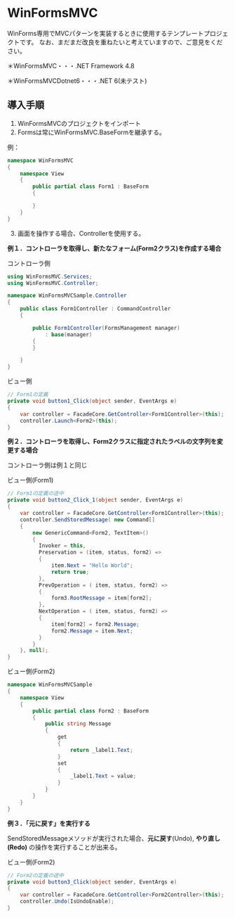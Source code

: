 # WinFormsMVC

WinForms専用でMVCパターンを実装するときに使用するテンプレートプロジェクトです。
なお、まだまだ改良を重ねたいと考えていますので、ご意見をください。

＊WinFormsMVC・・・.NET Framework 4.8

＊WinFormsMVCDotnet6・・・.NET 6(未テスト)

## 導入手順

1. WinFormsMVCのプロジェクトをインポート
2. Formsは常にWinFormsMVC.BaseFormを継承する。

例：

```C#:Form1.cs
namespace WinFormsMVC
{
    namespace View
    {
        public partial class Form1 : BaseForm
        {

        }
    }
}
```

3. 画面を操作する場合、Controllerを使用する。

**例１．コントローラを取得し、新たなフォーム(Form2クラス)を作成する場合**

コントローラ側
```C#
using WinFormsMVC.Services;
using WinFormsMVC.Controller;

namespace WinFormsMVCSample.Controller
{
    public class Form1Controller : CommandController
    {

        public Form1Controller(FormsManagement manager)
            : base(manager)
        {
        }

    }
}

```

ビュー側

```C#
// Form1の定義
private void button1_Click(object sender, EventArgs e)
{
    var controller = FacadeCore.GetController<Form1Controller>(this);
    controller.Launch<Form2>(this);
}
```

**例２．コントローラを取得し、Form2クラスに指定されたラベルの文字列を変更する場合**

コントローラ側は例１と同じ

ビュー側(Form1)
```C#
// Form1の定義の途中
private void button2_Click_1(object sender, EventArgs e)
{
    var controller = FacadeCore.GetController<Form1Controller>(this);
    controller.SendStoredMessage( new Command[]
    {
        new GenericCommand<Form2, TextItem>()
        {
          Invoker = this,
          Preservation = (item, status, form2) =>
          {
              item.Next = "Hello World";
              return true;
          },
          PrevOperation = ( item, status, form2) =>
          {
              form3.RootMessage = item[form2];
          },
          NextOperation = ( item, status, form2) =>
          {
              item[form2] = form2.Message;
              form2.Message = item.Next;
          }
        }
    }, null);
}
```

ビュー側(Form2)

```C#
namespace WinFormsMVCSample
{
    namespace View
    {
        public partial class Form2 : BaseForm
        {
            public string Message 
            {
                get
                {
                    return _label1.Text;
                }
                set
                {
                    _label1.Text = value;                
                }
            }
        }
    }
}
```

**例３．「元に戻す」を実行する**

SendStoredMessageメソッドが実行された場合、**元に戻す**(Undo), **やり直し(Redo)** の操作を実行することが出来る。

ビュー側(Form2)

```C#
// Form2の定義の途中
private void button3_Click(object sender, EventArgs e)
{
    var controller = FacadeCore.GetController<Form2Controller>(this);
    controller.Undo(IsUndoEnable);
}
```

